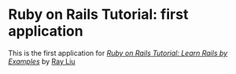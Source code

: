# Ruby on Rails Tutorial: first application

This is the first application for
[*Ruby on Rails Tutorial: Learn Rails by Examples*](http://railstutorial.org/)
by [Ray Liu](http://raythedeveloper.com)